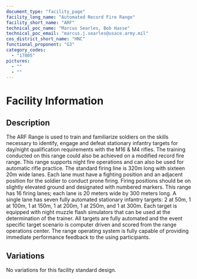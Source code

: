 ```yaml
---
document_type: "facility_page"
facility_long_name: "Automated Record Fire Range"
facility_short_name: "ARF"
technical_poc_name: "Marcus Searles, Bob Hasse"
technical_poc_email: "marcus.j.searles@usace.army.mil"
cos_district_short_name: "HNC"
functional_proponent: "G3"
category_codes:
  - "17805"
pictures:
  - ""
  - ""
---
```


# Facility Information

## Description

The ARF Range is used to train and familiarize soldiers on the skills necessary to identify, engage and defeat stationary infantry targets for day/night qualification requirements with the M16 & M4 rifles. The training conducted on this range could also be achieved on a modified record fire range. This range supports night fire operations and can also be used for automatic rifle practice.
The standard firing line is 320m long with sixteen 20m wide lanes. Each lane must have a fighting position and an adjacent position for the soldier to conduct prone firing. Firing positions should be on slightly elevated ground and designated with numbered markers. This range has 16 firing lanes; each lane is 20 meters wide by 300 meters long.
A single lane has seven fully automated stationary infantry targets: 2 at 50m, 1 at 100m, 1 at 150m, 1 at 200m, 1 at 250m, and 1 at 300m. Each target is equipped with night muzzle flash simulators that can be used at the determination of the trainer. All targets are fully automated and the event specific target scenario is computer driven and scored from the range operations center. The range operating system is fully capable of providing immediate performance feedback to the using participants.

## Variations

No variations for this facility standard design.
